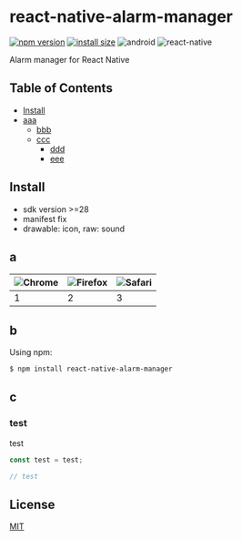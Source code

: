 # react-native-alarm-manager

[![npm version](https://img.shields.io/npm/v/react-native-alarm-manager)](https://www.npmjs.org/package/react-native-alarm-manager)
[![install size](https://packagephobia.com/badge?p=react-native-alarm-manager)](https://packagephobia.com/result?p=react-native-alarm-manager)
![android](https://img.shields.io/badge/Android->=9.0-3DDC84?logo=android)
![react-native](https://img.shields.io/badge/ReactNative->=0.60.0-61DAFB?logo=react)

Alarm manager for React Native

## Table of Contents

  - [Install](#install)
  - [aaa](#aaa)
    - [bbb](#bbb)
    - [ccc](#ccc)
      - [ddd](#ddd)
      - [eee](#eee)

## Install
- sdk version >=28
- manifest fix
- drawable: icon, raw: sound

## a

![Chrome](https://raw.github.com/alrra/browser-logos/master/src/chrome/chrome_48x48.png) | ![Firefox](https://raw.github.com/alrra/browser-logos/master/src/firefox/firefox_48x48.png) | ![Safari](https://raw.github.com/alrra/browser-logos/master/src/safari/safari_48x48.png) |
--- | --- | --- |
1 | 2 | 3 |

## b

Using npm:

```bash
$ npm install react-native-alarm-manager
```

## c

### test
test

```js
const test = test;

// test
```

## License

[MIT](LICENSE)
